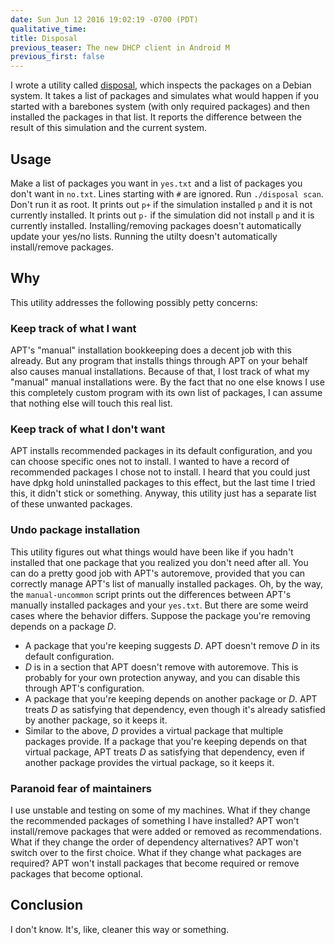 ```yaml
---
date: Sun Jun 12 2016 19:02:19 -0700 (PDT)
qualitative_time: 
title: Disposal
previous_teaser: The new DHCP client in Android M
previous_first: false
---
```

I wrote a utility called [disposal](https://github.com/wh0/disposal), which inspects the packages on a Debian system.
It takes a list of packages and simulates what would happen if you started with a barebones system (with only required packages) and then installed the packages in that list.
It reports the difference between the result of this simulation and the current system.

## Usage
Make a list of packages you want in `yes.txt` and a list of packages you don't want in `no.txt`.
Lines starting with `#` are ignored.
Run `./disposal scan`.
Don't run it as root.
It prints out `p+` if the simulation installed `p` and it is not currently installed.
It prints out `p-` if the simulation did not install `p` and it is currently installed.
Installing/removing packages doesn't automatically update your yes/no lists.
Running the utilty doesn't automatically install/remove packages.

## Why
This utility addresses the following possibly petty concerns:

### Keep track of what I want
APT's "manual" installation bookkeeping does a decent job with this already.
But any program that installs things through APT on your behalf also causes manual installations.
Because of that, I lost track of what my "manual" manual installations were.
By the fact that no one else knows I use this completely custom program with its own list of packages, I can assume that nothing else will touch this real list.

### Keep track of what I don't want
APT installs recommended packages in its default configuration, and you can choose specific ones not to install.
I wanted to have a record of recommended packages I chose not to install.
I heard that you could just have dpkg hold uninstalled packages to this effect, but the last time I tried this, it didn't stick or something.
Anyway, this utility just has a separate list of these unwanted packages.

### Undo package installation
This utility figures out what things would have been like if you hadn't installed that one package that you realized you don't need after all.
You can do a pretty good job with APT's autoremove, provided that you can correctly manage APT's list of manually installed packages.
Oh, by the way, the `manual-uncommon` script prints out the differences between APT's manually installed packages and your `yes.txt`.
But there are some weird cases where the behavior differs.
Suppose the package you're removing depends on a package *D*.

* A package that you're keeping suggests *D*.
APT doesn't remove *D* in its default configuration.
* *D* is in a section that APT doesn't remove with autoremove.
This is probably for your own protection anyway, and you can disable this through APT's configuration.
* A package that you're keeping depends on another package or *D*.
APT treats *D* as satisfying that dependency, even though it's already satisfied by another package, so it keeps it.
* Similar to the above, *D* provides a virtual package that multiple packages provide.
If a package that you're keeping depends on that virtual package, APT treats *D* as satisfying that dependency, even if another package provides the virtual package, so it keeps it.

### Paranoid fear of maintainers
I use unstable and testing on some of my machines.
What if they change the recommended packages of something I have installed?
APT won't install/remove packages that were added or removed as recommendations.
What if they change the order of dependency alternatives?
APT won't switch over to the first choice.
What if they change what packages are required?
APT won't install packages that become required or remove packages that become optional.

## Conclusion
I don't know.
It's, like, cleaner this way or something.
